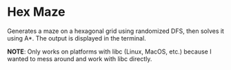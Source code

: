 # Hex Maze

Generates a maze on a hexagonal grid using randomized DFS, then solves it using A*. The output is displayed in the terminal.

**NOTE**: Only works on platforms with libc (Linux, MacOS, etc.) because I wanted to mess around and work with libc directly.

